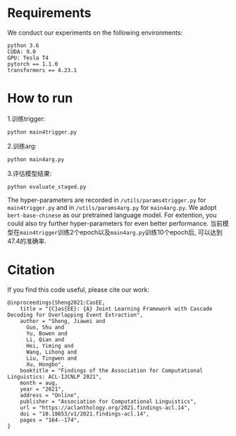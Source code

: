 # Requirements

We conduct our experiments on the following environments:

```
python 3.6
CUDA: 9.0
GPU: Tesla T4
pytorch == 1.1.0
transformers == 4.23.1
```

# How to run

1.训练trigger:

```
python main4trigger.py
```
2.训练arg:

```
python main4arg.py
```
3.评估模型结果:

```
python evaluate_staged.py
```

The hyper-parameters are recorded in ``/utils/params4trigger.py`` for ``main4trigger.py`` and in ``/utils/params4arg.py`` for ``main4arg.py``. 
We adopt ``bert-base-chinese`` as our pretrained language model. For extention, you could also try further hyper-parameters for even better performance.
当前模型在``main4trigger``训练2个epoch以及``main4arg.py``训练10个epoch后, 可以达到47.4的准确率.

# Citation

If you find this code useful, please cite our work:

```
@inproceedings{Sheng2021:CasEE,
    title = "{C}as{EE}: {A} Joint Learning Framework with Cascade Decoding for Overlapping Event Extraction",
    author = "Sheng, Jiawei and
      Guo, Shu and
      Yu, Bowen and
      Li, Qian and
      Hei, Yiming and
      Wang, Lihong and
      Liu, Tingwen and
      Xu, Hongbo",
    booktitle = "Findings of the Association for Computational Linguistics: ACL-IJCNLP 2021",
    month = aug,
    year = "2021",
    address = "Online",
    publisher = "Association for Computational Linguistics",
    url = "https://aclanthology.org/2021.findings-acl.14",
    doi = "10.18653/v1/2021.findings-acl.14",
    pages = "164--174",
}
```

